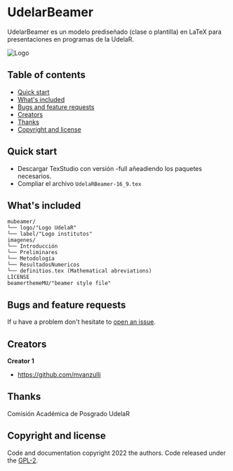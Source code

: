 # UdelarBeamer
UdelarBeamer es un modelo prediseñado (clase o plantilla) en LaTeX  para presentaciones en programas de la UdelaR.


![Logo](https://user-images.githubusercontent.com/50339940/191035914-3a274756-66db-49f7-bc30-9ff47f0fd7ef.png)

## Table of contents

- [Quick start](#quick-start)
- [What's included](#whats-included)
- [Bugs and feature requests](#bugs-and-feature-requests)
- [Creators](#creators)
- [Thanks](#thanks)
- [Copyright and license](#copyright-and-license)


## Quick start

- Descargar TexStudio con versión -full añeadiendo los paquetes necesarios.  
- Compliar el archivo `UdelaRBeamer-16_9.tex`

## What's included

```text
mubeamer/
└── logo/"Logo UdelaR"
└── label/"Logo institutos"
imagenes/
└── Introducción
└── Preliminares
└── Metodología
└── ResultadosNumericos
└── definitios.tex (Mathematical abreviations) 
LICENSE
beamerthemeMU/"beamer style file"
```

## Bugs and feature requests

If u have a problem don't hesitate to [open an issue](https://UdelarBeamer/issues/new).

## Creators

**Creator 1**

- <https://github.com/mvanzulli>

## Thanks

Comisión Académica de Posgrado UdelaR

## Copyright and license

Code and documentation copyright 2022 the authors. Code released under the [GPL-2](https://github.com/mvanzulli/UdelarBeamer/blob/main/LICENSE).
